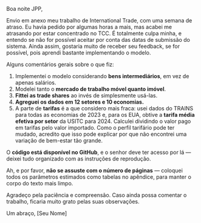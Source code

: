 Boa noite JPP,

Envio em anexo meu trabalho de International Trade, com uma semana de atraso. Eu havia pedido por algumas horas a mais, mas acabei me atrasando por estar concentrado no TCC. É totalmente culpa minha, e entendo se não for possível aceitar por conta das datas de submissão do sistema. Ainda assim, gostaria muito de receber seu feedback, se for possível, pois aprendi bastante implementando o modelo.

Alguns comentários gerais sobre o que fiz:

1. Implementei o modelo considerando **bens intermediários**, em vez de apenas salários.
2. Modelei tanto o **mercado de trabalho móvel quanto imóvel**.
3. **Fittei as trade shares** ao invés de simplesmente usá-las.
4. **Agreguei os dados em 12 setores e 10 economias.**
5. A parte de **tarifas** é a que considero mais fraca: usei dados do TRAINS para todas as economias de 2023 e, para os EUA, obtive a **tarifa média efetiva por setor** da USITC para 2024. Calculei dividindo o valor pago em tarifas pelo valor importado. Como o perfil tarifário pode ter mudado, acredito que isso pode explicar por que não encontrei uma variação de bem-estar tão grande.

O **código está disponível no GitHub**, e o senhor deve ter acesso por lá — deixei tudo organizado com as instruções de reprodução.

Ah, e por favor, **não se assuste com o número de páginas** — coloquei todos os parâmetros estimados como tabelas no apêndice, para manter o corpo do texto mais limpo.

Agradeço pela paciência e compreensão. Caso ainda possa comentar o trabalho, ficaria muito grato pelas suas observações.

Um abraço,
[Seu Nome]

